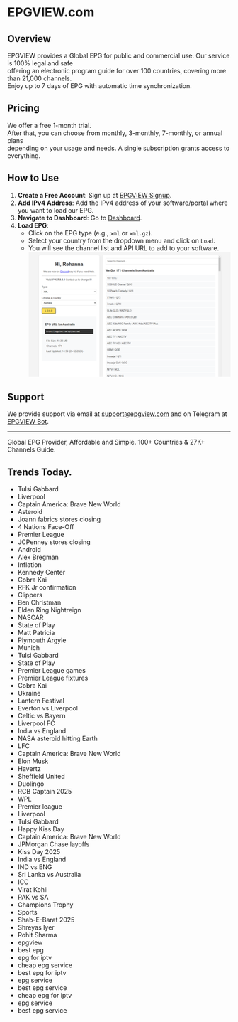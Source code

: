 # EPGVIEW.com



## Overview
EPGVIEW provides a Global EPG for public and commercial use. Our service is 100% legal and safe\
offering an electronic program guide for over 100 countries, covering more than 21,000 channels.\
Enjoy up to 7 days of EPG with automatic time synchronization.

## Pricing
We offer a free 1-month trial. \
After that, you can choose from monthly, 3-monthly, 7-monthly, or annual plans \
depending on your usage and needs. A single subscription grants access to everything.

## How to Use
1. **Create a Free Account**: Sign up at [EPGVIEW Signup](https://epgview.com/signup.php).
2. **Add IPv4 Address**: Add the IPv4 address of your software/portal where you want to load our EPG.
3. **Navigate to Dashboard**: Go to [Dashboard](https://epgview.com/dashboard.php).
4. **Load EPG**:
   - Click on the EPG type (e.g., `xml` or `xml.gz`).
   - Select your country from the dropdown menu and click on `Load`.
   - You will see the channel list and API URL to add to your software.
![EPGVIEW](img/dashboard.png)
## Support
We provide support via email at [support@epgview.com](mailto:support@epgview.com) and on Telegram at [EPGVIEW Bot](https://t.me/epgview_bot).

---

Global EPG Provider, Affordable and Simple. 100+ Countries & 27K+ Channels Guide.

## Trends Today.

- Tulsi Gabbard
- Liverpool
- Captain America: Brave New World
- Asteroid
- Joann fabrics stores closing
- 4 Nations Face-Off
- Premier League
- JCPenney stores closing
- Android
- Alex Bregman
- Inflation
- Kennedy Center
- Cobra Kai
- RFK Jr confirmation
- Clippers
- Ben Christman
- Elden Ring Nightreign
- NASCAR
- State of Play
- Matt Patricia
- Plymouth Argyle
- Munich
- Tulsi Gabbard
- State of Play
- Premier League games
- Premier League fixtures
- Cobra Kai
- Ukraine
- Lantern Festival
- Everton vs Liverpool
- Celtic vs Bayern
- Liverpool FC
- India vs England
- NASA asteroid hitting Earth
- LFC
- Captain America: Brave New World
- Elon Musk
- Havertz
- Sheffield United
- Duolingo
- RCB Captain 2025
- WPL
- Premier league
- Liverpool
- Tulsi Gabbard
- Happy Kiss Day
- Captain America: Brave New World
- JPMorgan Chase layoffs
- Kiss Day 2025
- India vs England
- IND vs ENG
- Sri Lanka vs Australia
- ICC
- Virat Kohli
- PAK vs SA
- Champions Trophy
- Sports
- Shab-E-Barat 2025
- Shreyas Iyer
- Rohit Sharma
- epgview
- best epg
- epg for iptv
- cheap epg service
- best epg for iptv
- epg service
- best epg service
- cheap epg for iptv
- epg service
- best epg service

